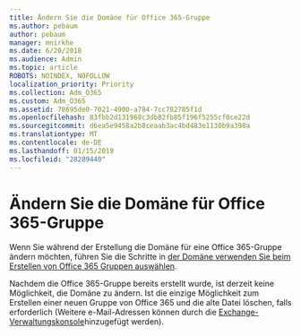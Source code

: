 ```yaml
---
title: Ändern Sie die Domäne für Office 365-Gruppe
ms.author: pebaum
author: pebaum
manager: mnirkhe
ms.date: 6/20/2018
ms.audience: Admin
ms.topic: article
ROBOTS: NOINDEX, NOFOLLOW
localization_priority: Priority
ms.collection: Adm_O365
ms.custom: Adm_O365
ms.assetid: 78695de0-7021-4900-a784-7cc782785f1d
ms.openlocfilehash: 83fbb2d131968c3db82fb85f196f5255cf0ce22d
ms.sourcegitcommit: d6ea5e9458a2b8ceaab3ac4bd483e1130b9a398a
ms.translationtype: MT
ms.contentlocale: de-DE
ms.lasthandoff: 01/15/2019
ms.locfileid: "28289440"
---
```

# <a name="change-the-domain-for-office-365-group"></a>Ändern Sie die Domäne für Office 365-Gruppe

Wenn Sie während der Erstellung die Domäne für eine Office 365-Gruppe ändern möchten, führen Sie die Schritte in [der Domäne verwenden Sie beim Erstellen von Office 365 Gruppen auswählen](https://support.office.com/article/7cf5655d-e523-4bc3-a93b-3ccebf44a01a.aspx).
  
Nachdem die Office 365-Gruppe bereits erstellt wurde, ist derzeit keine Möglichkeit, die Domäne zu ändern. Ist die einzige Möglichkeit zum Erstellen einer neuen Gruppe von Office 365 und die alte Datei löschen, falls erforderlich (Weitere e-Mail-Adressen können durch die [Exchange-Verwaltungskonsole](https://support.office.com/article/https://outlook.office365.com/ecp.aspx)hinzugefügt werden).
  


